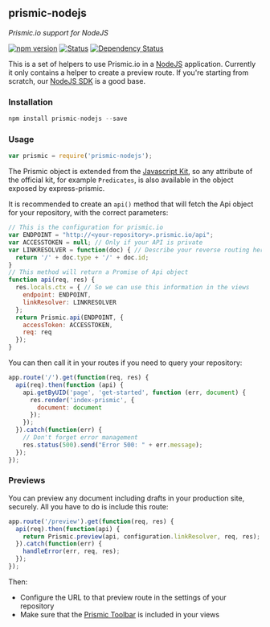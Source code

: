 ## prismic-nodejs

*Prismic.io support for NodeJS*

[![npm version](https://badge.fury.io/js/prismic-nodejs.svg)](http://badge.fury.io/js/prismic-nodejs)
[![Status](https://img.shields.io/travis/prismicio/prismic-nodejs/master.svg)](https://travis-ci.org/prismicio/prismic-nodejs)
[![Dependency Status](https://david-dm.org/prismicio/prismic-nodejs.svg)](https://david-dm.org/prismicio/prismic-nodejs)

This is a set of helpers to use Prismic.io in a [NodeJS](http://nodejs.org/) application. Currently it only contains a helper to create a preview route. If you're starting from scratch, our [NodeJS SDK](https://github.com/prismicio/nodejs-sdk) is a good base.

### Installation

```javascript
npm install prismic-nodejs --save
```

### Usage

```javascript
var prismic = require('prismic-nodejs');
```

The Prismic object is extended from the [Javascript Kit](https://github.com/prismicio/javascript-kit), so any attribute of the official kit, for example `Predicates`, is also available in the object exposed by express-prismic.

It is recommended to create an `api()` method that will fetch the Api object for your repository, with the correct parameters:

```javascript
// This is the configuration for prismic.io
var ENDPOINT = "http://<your-repository>.prismic.io/api";
var ACCESSTOKEN = null; // Only if your API is private
var LINKRESOLVER = function(doc) { // Describe your reverse routing here
  return '/' + doc.type + '/' + doc.id;
}
// This method will return a Promise of Api object
function api(req, res) {
  res.locals.ctx = { // So we can use this information in the views
    endpoint: ENDPOINT,
    linkResolver: LINKRESOLVER
  };
  return Prismic.api(ENDPOINT, {
    accessToken: ACCESSTOKEN,
    req: req
  });
}
```

You can then call it in your routes if you need to query your repository:

```javascript
app.route('/').get(function(req, res) {
  api(req).then(function (api) {
    api.getByUID('page', 'get-started', function (err, document) {
      res.render('index-prismic', {
        document: document
      });
    });
  }).catch(function(err) {
    // Don't forget error management
    res.status(500).send("Error 500: " + err.message);
  });
});
```

### Previews

You can preview any document including drafts in your production site, securely. All you have to do is include this route:

```javascript
app.route('/preview').get(function(req, res) {
  api(req).then(function(api) {
    return Prismic.preview(api, configuration.linkResolver, req, res);
  }).catch(function(err) {
    handleError(err, req, res);
  });
});
```

Then:
* Configure the URL to that preview route in the settings of your repository
* Make sure that the [Prismic Toolbar](https://developers.prismic.io/documentation/developers-manual#prismic-toolbar) is included in your views

